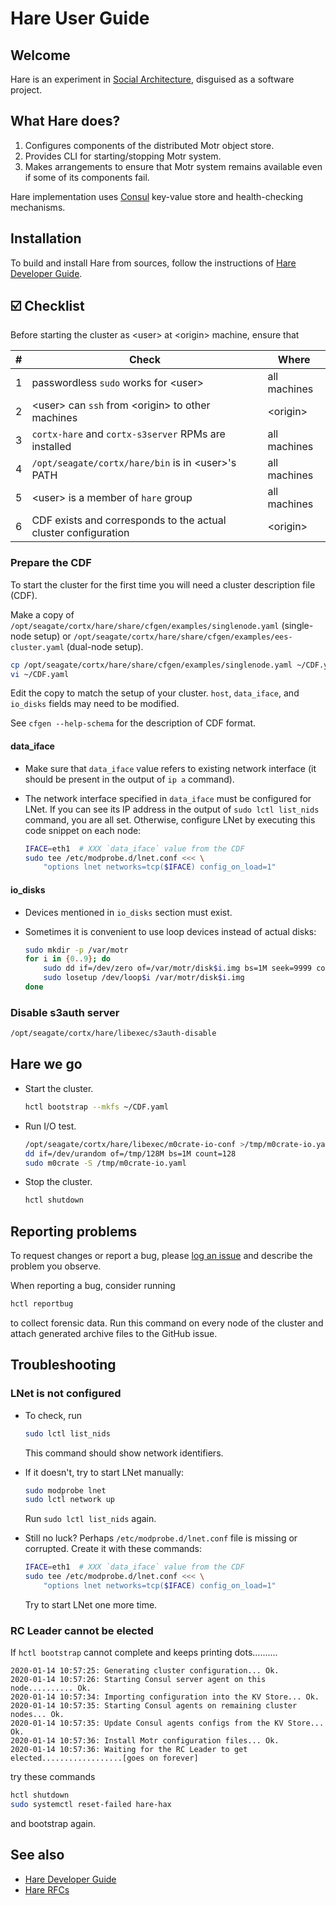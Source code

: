 # Hare User Guide

## Welcome

Hare is an experiment in
[Social Architecture](https://www.youtube.com/watch?v=uj-li0LO_2g),
disguised as a software project.

## What Hare does?

1. Configures components of the distributed Motr object store.
2. Provides CLI for starting/stopping Motr system.
3. Makes arrangements to ensure that Motr system remains available even
   if some of its components fail.

Hare implementation uses [Consul](https://www.consul.io) key-value store
and health-checking mechanisms.

<!------------------------------------------------------------------->
## Installation

<!-- XXX-TODO
You can download `cortx-hare` RPM from XXX.
-->

To build and install Hare from sources, follow the instructions of [Hare Developer Guide](README_developers.md#installation).

## :ballot_box_with_check: Checklist

Before starting the cluster as \<user\> at \<origin\> machine,
ensure that

\# | Check | Where
--- | --- | ---
1 | passwordless `sudo` works for \<user\> | all machines
2 | \<user\> can `ssh` from \<origin\> to other machines | \<origin\>
3 | `cortx-hare` and `cortx-s3server` RPMs are installed | all machines
4 | `/opt/seagate/cortx/hare/bin` is in \<user\>'s PATH | all machines
5 | \<user\> is a member of `hare` group | all machines
6 | CDF exists and corresponds to the actual cluster configuration | \<origin\>

### Prepare the CDF

To start the cluster for the first time you will need a cluster
description file (CDF).

Make a copy of `/opt/seagate/cortx/hare/share/cfgen/examples/singlenode.yaml` (single-node setup) or `/opt/seagate/cortx/hare/share/cfgen/examples/ees-cluster.yaml` (dual-node setup).

```sh
cp /opt/seagate/cortx/hare/share/cfgen/examples/singlenode.yaml ~/CDF.yaml
vi ~/CDF.yaml
```

Edit the copy to match the setup of your cluster.  `host`,
`data_iface`, and `io_disks` fields may need to be modified.

See `cfgen --help-schema` for the description of CDF format.

#### data_iface

* Make sure that `data_iface` value refers to existing network
  interface (it should be present in the output of `ip a` command).

* The network interface specified in `data_iface` must be configured
  for LNet.  If you can see its IP address in the output of
  `sudo lctl list_nids` command, you are all set.  Otherwise,
  configure LNet by executing this code snippet on each node:

  ```sh
  IFACE=eth1  # XXX `data_iface` value from the CDF
  sudo tee /etc/modprobe.d/lnet.conf <<< \
      "options lnet networks=tcp($IFACE) config_on_load=1"
  ```

#### io_disks

* Devices mentioned in `io_disks` section must exist.

* Sometimes it is convenient to use loop devices instead of actual disks:
  ```bash
  sudo mkdir -p /var/motr
  for i in {0..9}; do
      sudo dd if=/dev/zero of=/var/motr/disk$i.img bs=1M seek=9999 count=1
      sudo losetup /dev/loop$i /var/motr/disk$i.img
  done
  ```

### Disable s3auth server

<!-- XXX REVISEME: Provisioner should take care of this. -->
```sh
/opt/seagate/cortx/hare/libexec/s3auth-disable
```

<!------------------------------------------------------------------->
## Hare we go

* Start the cluster.
  ```sh
  hctl bootstrap --mkfs ~/CDF.yaml
  ```

* Run I/O test.

  <!-- XXX
  `m0crate` is a benchmarking tool.  Why would end users want to use
  a benchmarking tool?

  Creating a file
  ```sh
  of=/tmp/128M
  head -c 128M /dev/urandom | tee $of | sha1sum >$of.sha1
  ```
  writing it to Motr object store, and reading back with checksum checked
  should be enough.
  -->

  ```sh
  /opt/seagate/cortx/hare/libexec/m0crate-io-conf >/tmp/m0crate-io.yaml
  dd if=/dev/urandom of=/tmp/128M bs=1M count=128
  sudo m0crate -S /tmp/m0crate-io.yaml
  ```

* Stop the cluster.
  ```sh
  hctl shutdown
  ```

<!------------------------------------------------------------------->
## Reporting problems

To request changes or report a bug, please [log an issue](https://github.com/Seagate/cortx-hare/issues/new) and describe the problem you observe.

When reporting a bug, consider running
```sh
hctl reportbug
```
to collect forensic data.  Run this command on every node of the
cluster and attach generated archive files to the GitHub issue.

<!------------------------------------------------------------------->
## Troubleshooting

### LNet is not configured

* To check, run
  ```sh
  sudo lctl list_nids
  ```
  This command should show network identifiers.

* If it doesn't, try to start LNet manually:
  ```sh
  sudo modprobe lnet
  sudo lctl network up
  ```
  Run `sudo lctl list_nids` again.

* Still no luck?  Perhaps `/etc/modprobe.d/lnet.conf` file is missing
  or corrupted.  Create it with these commands:
  ```sh
  IFACE=eth1  # XXX `data_iface` value from the CDF
  sudo tee /etc/modprobe.d/lnet.conf <<< \
      "options lnet networks=tcp($IFACE) config_on_load=1"
  ```
  Try to start LNet one more time.

### RC Leader cannot be elected

If `hctl bootstrap` cannot complete and keeps printing dots..........
```
2020-01-14 10:57:25: Generating cluster configuration... Ok.
2020-01-14 10:57:26: Starting Consul server agent on this node.......... Ok.
2020-01-14 10:57:34: Importing configuration into the KV Store... Ok.
2020-01-14 10:57:35: Starting Consul agents on remaining cluster nodes... Ok.
2020-01-14 10:57:35: Update Consul agents configs from the KV Store... Ok.
2020-01-14 10:57:36: Install Motr configuration files... Ok.
2020-01-14 10:57:36: Waiting for the RC Leader to get elected..................[goes on forever]
```
try these commands
```sh
hctl shutdown
sudo systemctl reset-failed hare-hax
```
and bootstrap again.

<!------------------------------------------------------------------->
## See also

* [Hare Developer Guide](README_developers.md)
* [Hare RFCs](rfc/README.md)
